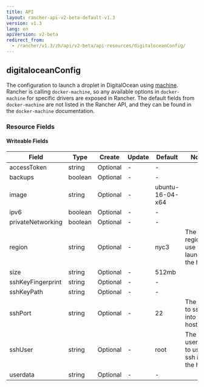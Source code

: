 ```yaml
---
title: API
layout: rancher-api-v2-beta-default-v1.3
version: v1.3
lang: en
apiVersion: v2-beta
redirect_from:
  - /rancher/v1.3/zh/api/v2-beta/api-resources/digitaloceanConfig/
---
```


## digitaloceanConfig

The configuration to launch a droplet in DigitalOcean using [machine]({{site.baseurl}}/rancher/{{page.version}}/{{page.lang}}/api/{{page.apiVersion}}/api-resources/machine). Rancher is calling `docker-machine`, so any available options in `docker-machine` for specific drivers are exposed in Rancher. The default fields from `docker-machine` are not listed in the Rancher API, and they can be found in the `docker-machine` documentation.

### Resource Fields

#### Writeable Fields

Field | Type | Create | Update | Default | Notes
---|---|---|---|---|---
accessToken | string | Optional | - | - | 
backups | boolean | Optional | - | - | 
image | string | Optional | - | ubuntu-16-04-x64 | 
ipv6 | boolean | Optional | - | - | 
privateNetworking | boolean | Optional | - | - | 
region | string | Optional | - | nyc3 | The region to use when launching the host
size | string | Optional | - | 512mb | 
sshKeyFingerprint | string | Optional | - | - | 
sshKeyPath | string | Optional | - | - | 
sshPort | string | Optional | - | 22 | The port to ssh into the host
sshUser | string | Optional | - | root | The ssh username to use to ssh into the host
userdata | string | Optional | - | - | 



<br>
